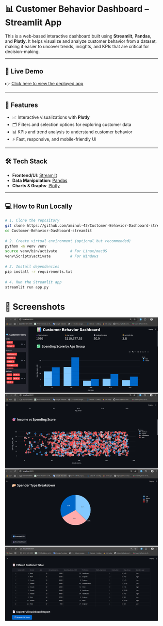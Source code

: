 # 📊 Customer Behavior Dashboard – Streamlit App

This is a web-based interactive dashboard built using **Streamlit**, **Pandas**, and **Plotly**. It helps visualize and analyze customer behavior from a dataset, making it easier to uncover trends, insights, and KPIs that are critical for decision-making.

---

## 🚀 Live Demo

👉 [Click here to view the deployed app](https://your-username.streamlit.app)  


---

## 🧠 Features

- 📈 Interactive visualizations with **Plotly**
- 🗂️ Filters and selection options for exploring customer data
- 📊 KPIs and trend analysis to understand customer behavior
- ⚡ Fast, responsive, and mobile-friendly UI

---

## 🛠️ Tech Stack

- **Frontend/UI**: [Streamlit](https://streamlit.io)
- **Data Manipulation**: [Pandas](https://pandas.pydata.org)
- **Charts & Graphs**: [Plotly](https://plotly.com/python/)

---


## 💻 How to Run Locally

```bash
# 1. Clone the repository
git clone https://github.com/aminul-42/Customer-Behavior-Dashboard-streamlit.git
cd Customer-Behavior-Dashboard-streamlit

# 2. Create virtual environment (optional but recommended)
python -m venv venv
source venv/bin/activate      # For Linux/macOS
venv\Scripts\activate         # For Windows

# 3. Install dependencies
pip install -r requirements.txt

# 4. Run the Streamlit app
streamlit run app.py


```

# 📸 Screenshots
<img src="assets/Screenshot1.png" width="600"/>
<img src="assets/Screenshot2.png" width="600"/>
<img src="assets/Screenshot3.png" width="600"/>
<img src="assets/Screenshot4.png" width="600"/>
